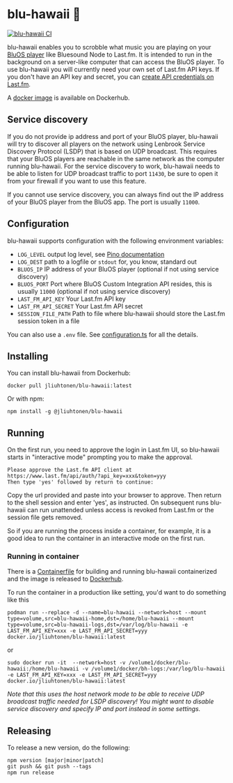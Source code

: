 # blu-hawaii 🍹

[![blu-hawaii CI](https://github.com/jliuhtonen/blu-hawaii/actions/workflows/blu-hawaii.yml/badge.svg)](https://github.com/jliuhtonen/blu-hawaii/actions/workflows/blu-hawaii.yml)

blu-hawaii enables you to scrobble what music you are playing on your [BluOS player](https://bluos.io/) like Bluesound Node to Last.fm. It is intended to run in the background on a server-like computer that can access the BluOS player. To use blu-hawaii you will currently need your own set of Last.fm API keys. If you don't have an API key and secret, you can [create API credentials on Last.fm](https://www.last.fm/api/account/create).

A [docker image](https://hub.docker.com/r/jliuhtonen/blu-hawaii/) is available on Dockerhub.

## Service discovery

If you do not provide ip address and port of your BluOS player, blu-hawaii will try to discover all players on the network using Lenbrook Service Discovery Protocol (LSDP) that is based on UDP broadcast. This requires that your BluOS players are reachable in the same network as the computer running blu-hawaii. For the service discovery to work, blu-hawaii needs to be able to listen for UDP broadcast traffic to port `11430`, be sure to open it from your firewall if you want to use this feature.

If you cannot use service discovery, you can always find out the IP address of your BluOS player from the BluOS app. The port is usually `11000`.

## Configuration

blu-hawaii supports configuration with the following environment variables:

- `LOG_LEVEL` output log level, see [Pino documentation](https://github.com/pinojs/pino/blob/master/docs/api.md#levels)
- `LOG_DEST` path to a logfile or `stdout` for, you know, standard out
- `BLUOS_IP` IP address of your BluOS player (optional if not using service discovery)
- `BLUOS_PORT` Port where BluOS Custom Integration API resides, this is usually `11000` (optional if not using service discovery)
- `LAST_FM_API_KEY` Your Last.fm API key
- `LAST_FM_API_SECRET` Your Last.fm API secret
- `SESSION_FILE_PATH` Path to file where blu-hawaii should store the Last.fm session token in a file

You can also use a `.env` file. See [configuration.ts](src/configuration.ts) for all the details.

## Installing

You can install blu-hawaii from Dockerhub:

```
docker pull jliuhtonen/blu-hawaii:latest
```

Or with npm:

```
npm install -g @jliuhtonen/blu-hawaii
```

## Running

On the first run, you need to approve the login in Last.fm UI, so blu-hawaii starts in "interactive mode" prompting you to make the approval.

```
Please approve the Last.fm API client at https://www.last.fm/api/auth/?api_key=xxx&token=yyy
Then type 'yes' followed by return to continue:
```

Copy the url provided and paste into your browser to approve. Then return to the shell session and enter 'yes', as instructed. On subsequent runs blu-hawaii can run unattended unless access is revoked from Last.fm or the session file gets removed.

So if you are running the process inside a container, for example, it is a good idea to run the container in an interactive mode on the first run.

### Running in container

There is a [Containerfile](Containerfile) for building and running blu-hawaii containerized and the image is released to [Dockerhub](https://hub.docker.com/r/jliuhtonen/blu-hawaii/).

To run the container in a production like setting, you'd want to do something like this

```
podman run --replace -d --name=blu-hawaii --network=host --mount type=volume,src=blu-hawaii-home,dst=/home/blu-hawaii --mount type=volume,src=blu-hawaii-logs,dst=/var/log/blu-hawaii -e LAST_FM_API_KEY=xxx -e LAST_FM_API_SECRET=yyy docker.io/jliuhtonen/blu-hawaii:latest
```
or
````
sudo docker run -it  --network=host -v /volume1/docker/blu-hawaii:/home/blu-hawaii -v /volume1/docker/bh-logs:/var/log/blu-hawaii -e LAST_FM_API_KEY=xxx -e LAST_FM_API_SECRET=yyy docker.io/jliuhtonen/blu-hawaii:latest
````
_Note that this uses the host network mode to be able to receive UDP broadcast traffic needed for LSDP discovery! You might want to disable service discovery and specify IP and port instead in some settings._

## Releasing

To release a new version, do the following:

```
npm version [major|minor|patch]
git push && git push --tags
npm run release
```
